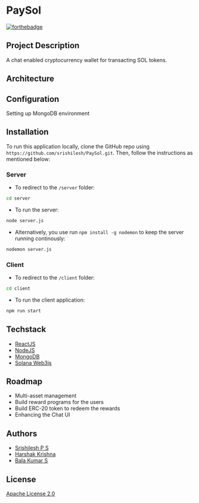 # PaySol
[![forthebadge](https://forthebadge.com/images/badges/made-with-javascript.svg)](https://forthebadge.com)

## Project Description

A chat enabled cryptocurrency wallet for transacting SOL tokens.

## Architecture

## Configuration

Setting up MongoDB environment

## Installation

To run this application locally, clone the GitHub repo using `https://github.com/srishilesh/PaySol.git`. Then, follow the instructions as mentioned below:

### Server

- To redirect to the `/server` folder:

```bash
cd server
```

- To run the server:

```bash
node server.js
```

- Alternatively, you use run `npm install -g nodemon` to keep the server running continously:

```bash
nodemon server.js
```

### Client
- To redirect to the `/client` folder:

```bash
cd client
```

- To run the client application:

```bash
npm run start
```

## Techstack
- [ReactJS](https://github.com/facebook/react)
- [NodeJS](https://github.com/nodejs)
- [MongoDB](https://github.com/mongodb/mongo)
- [Solana Web3js](https://solana-labs.github.io/solana-web3.js/modules.html)

## Roadmap
- Multi-asset management
- Build reward programs for the users
- Build ERC-20 token to redeem the rewards
- Enhancing the Chat UI

## Authors
- [Srishilesh P S](https://github.com/srishilesh)
- [Harshak Krishna](https://github.com/Harshak777)
- [Bala Kumar S](https://github.com/balasbk)

## License
[Apache License 2.0](./LICENSE)
